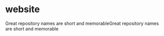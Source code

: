 # website
Great repository names are short and memorableGreat repository names are short and memorable
